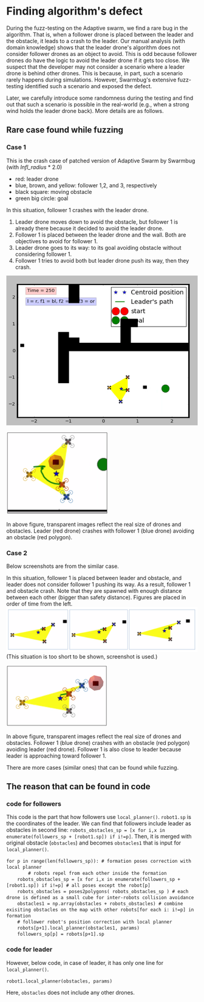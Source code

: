 # Finding algorithm's defect

During the fuzz-testing on the Adaptive swarm, we find a rare bug in the algorithm.
That is, when a follower drone is placed between the leader and the obstacle, it leads to a crash to the leader. Our manual analysis (with domain knowledge) shows that the leader drone's algorithm does not consider follower drones as an object to avoid. This is odd because follower drones do have the logic to avoid the leader drone if it gets too close.
We suspect that the developer may not consider a scenario where a leader drone is behind other drones. This is because, in part, such a scenario rarely happens during simulations. However, Swarmbug's extensive fuzz-testing identified such a scenario and exposed the defect.

Later, we carefully introduce some randomness during the testing and find out that such a scenario is possible in the real-world (e.g., when a strong wind holds the leader drone back).
More details are as follows.

## Rare case found while fuzzing

### Case 1

This is the crash case of patched version of Adaptive Swarm by Swarmbug (with _Infl_radius_ \* 2.0)

- red: leader drone
- blue, brown, and yellow: follower 1,2, and 3, respectively
- black square: moving obstacle
- green big circle: goal

In this situation, follower 1 crashes with the leader drone.

1. Leader drone moves down to avoid the obstacle, but follower 1 is already there because it decided to avoid the leader drone.
2. Follower 1 is placed between the leader drone and the wall. Both are objectives to avoid for follower 1.
3. Leader drone goes to its way: to its goal avoiding obstacle without considering follower 1.
4. Follower 1 tries to avoid both but leader drone push its way, then they crash.

![](https://github.com/swarmbug/src/blob/main/Finding_algorithms_defect/video/case1/case_1.gif)

![](https://github.com/swarmbug/src/blob/main/Finding_algorithms_defect/video/case1/sc_1.png)

In above figure, transparent images reflect the real size of drones and obstacles.
Leader (red drone) crashes with follower 1 (blue drone) avoiding an obstacle (red polygon).

### Case 2

Below screenshots are from the similar case.

In this situation, follower 1 is placed between leader and obstacle, and leader does not consider follower 1 pushing its way. As a result, follower 1 and obstacle crash.
Note that they are spawned with enough distance between each other (bigger than safety distance).
Figures are placed in order of time from the left.
![](https://github.com/swarmbug/src/blob/main/Finding_algorithms_defect/video/case2/combined.png)
(This situation is too short to be shown, screenshot is used.)

![](https://github.com/swarmbug/src/blob/main/Finding_algorithms_defect/video/case2/sc_2.png)

In above figure, transparent images reflect the real size of drones and obstacles. Follower 1 (blue drone) crashes with an obstacle (red polygon) avoiding leader (red drone). Follower 1 is also close to leader because leader is approaching toward follower 1.

There are more cases (similar ones) that can be found while fuzzing.

## The reason that can be found in code

### code for followers

This code is the part that how followers use `local_planner()`.
`robot1.sp` is the coordinates of the leader.
We can find that followers include leader as obstacles in second line: `robots_obstacles_sp = [x for i,x in enumerate(followers_sp + [robot1.sp]) if i!=p]`.
Then, it is merged with original obstacle (`obstacles`) and becomes `obstacles1` that is input for `local_planner()`.

```python=
for p in range(len(followers_sp)): # formation poses correction with local planner
        # robots repel from each other inside the formation
    robots_obstacles_sp = [x for i,x in enumerate(followers_sp + [robot1.sp]) if i!=p] # all poses except the robot[p]
    robots_obstacles = poses2polygons( robots_obstacles_sp ) # each drone is defined as a small cube for inter-robots collision avoidance
    obstacles1 = np.array(obstacles + robots_obstacles) # combine exisiting obstacles on the map with other robots[for each i: i!=p] in formation
    # follower robot's position correction with local planner
    robots[p+1].local_planner(obstacles1, params)
    followers_sp[p] = robots[p+1].sp
```

### code for leader

However, below code, in case of leader, it has only one line for `local_planner()`.

```python=
robot1.local_planner(obstacles, params)
```

Here, `obstacles` does not include any other drones.
